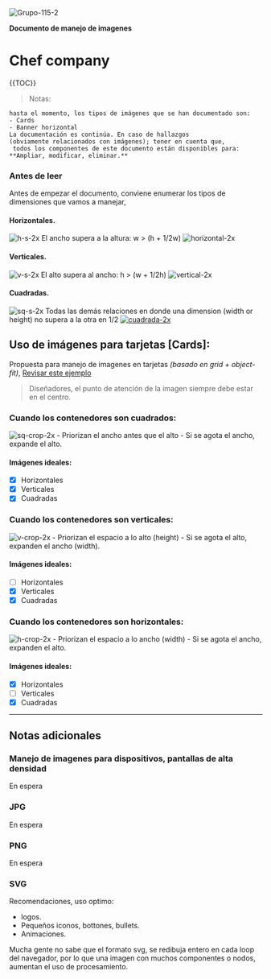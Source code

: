 <img src="https://i.ibb.co/j3q7B0n/Grupo-115-2.png" alt="Grupo-115-2" border="0">

**Documento de manejo de imagenes**
# Chef company

{{TOC}}

> Notas:
> 
	hasta el momento, los tipos de imágenes que se han documentado son:
	- Cards
	- Banner horizontal
	La documentación es continúa. En caso de hallazgos 
	(obviamente relacionados con imágenes); tener en cuenta que,
	 todos los componentes de este documento están disponibles para: 
	**Ampliar, modificar, eliminar.**

### Antes de leer
Antes de empezar el documento, conviene enumerar los tipos de dimensiones que vamos a manejar,

#### Horizontales.
<img src="https://i.ibb.co/RP1WFJH/h-s-2x.png" alt="h-s-2x" border="0">
El ancho supera a la altura: w > (h + 1/2w)
<img src="https://i.ibb.co/87nFtbX/horizontal-2x.png" alt="horizontal-2x" border="0">


#### Verticales.
<img src="https://i.ibb.co/NyGmtzM/v-s-2x.png" alt="v-s-2x" border="0">
El alto supera al ancho: h > (w + 1/2h)
<img src="https://i.ibb.co/4JtN26X/vertical-2x.png" alt="vertical-2x" border="0">

#### Cuadradas.
<img src="https://i.ibb.co/TPH2HD1/sq-s-2x.png" alt="sq-s-2x" border="0">
Todas las demás relaciones en donde una dimension (width or height) no supera a la otra en 1/2
<a href="https://imgbb.com/"><img src="https://i.ibb.co/85tmr4R/cuadrada-2x.png" alt="cuadrada-2x" border="0"></a>

## Uso de imágenes para tarjetas [Cards]:
Propuesta para manejo de imagenes en tarjetas *(basado en grid + object-fit)*, [Revisar este ejemplo](https://codepen.io/sanchez-dev/pen/GRRajqQ)
> Diseñadores, el punto de atención de la imagen siempre debe estar en el centro.

### Cuando los contenedores son cuadrados:
<img src="https://i.ibb.co/hdFmw9d/sq-crop-2x.png" alt="sq-crop-2x" border="0">
- Priorizan el ancho antes que el alto
- Si se agota el ancho, expande el alto.

#### Imágenes ideales:
- [x] Horizontales
- [x] Verticales
- [x] Cuadradas

### Cuando los contenedores son verticales:
<img src="https://i.ibb.co/FKfdTk3/v-crop-2x.png" alt="v-crop-2x" border="0">
- Priorizan el espacio a lo alto (height)
- Si se agota el alto, expanden el ancho (width).

#### Imágenes ideales:
- [ ] Horizontales
- [x] Verticales
- [x] Cuadradas

### Cuando los contenedores son horizontales:
<img src="https://i.ibb.co/Kw4WgCt/h-crop-2x.png" alt="h-crop-2x" border="0">
- Priorizan el espacio a lo ancho (width)
- Si se agota el ancho, expanden el alto.

#### Imágenes ideales:
- [x] Horizontales
- [ ] Verticales
- [x] Cuadradas

---

## Notas adicionales
### Manejo de imagenes para dispositivos, pantallas de alta densidad
En espera

### JPG
En espera

### PNG
En espera

### SVG 
Recomendaciones, uso optimo:

- logos.
- Pequeños iconos, bottones, bullets.
- Animaciones.

Mucha gente no sabe que el formato svg, se redibuja entero en cada loop del navegador, por lo que una imagen con muchos componentes o nodos, aumentan el uso de procesamiento. 
	